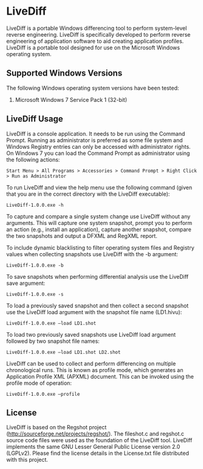 # LiveDiff
LiveDiff is a portable Windows differencing tool to perform system-level reverse engineering. LiveDiff is specifically developed to perform reverse engineering of application software to aid creating application profiles. LiveDiff is a portable tool designed for use on the Microsoft Windows operating system. 

## Supported Windows Versions

The following Windows operating system versions have been tested:

1. Microsoft Windows 7 Service Pack 1 (32-bit)

## LiveDiff Usage

LiveDiff is a console application. It needs to be run using the Command Prompt. Running as administrator is preferred as some file system and Windows Registry entries can only be accessed with administrator rights. On Windows 7 you can load the Command Prompt as administrator using the following actions:

`Start Menu > All Programs > Accessories > Command Prompt > Right Click > Run as Administrator`

To run LiveDiff and view the help menu use the following command (given that you are in the correct directory with the LiveDiff executable):

`LiveDiff-1.0.0.exe -h`

To capture and compare a single system change use LiveDiff without any arguments. This will capture one system snapshot, prompt you to perform an action (e.g., install an application), capture another snapshot, compare the two snapshots and output a DFXML and RegXML report.

To include dynamic blacklisting to filter operating system files and Registry values when collecting snapshots use LiveDiff with the -b argument:

`LiveDiff-1.0.0.exe -b`

To save snapshots when performing differential analysis use the LiveDiff save argument:

`LiveDiff-1.0.0.exe -s`

To load a previously saved snapshot and then collect a second snapshot use the LiveDiff load argument with the snapshot file name (LD1.hivu):

`LiveDiff-1.0.0.exe –load LD1.shot`

To load two previously saved snapshots use LiveDiff load argument followed by two snapshot file names:

`LiveDiff-1.0.0.exe –load LD1.shot LD2.shot`

LiveDiff can be used to collect and perform differencing on multiple chronological runs. This is known as profile mode, which generates an Application Profile XML (APXML) document. This can be invoked using the profile mode of operation:

`LiveDiff-1.0.0.exe –profile`

## License

LiveDiff is based on the Regshot project (http://sourceforge.net/projects/regshot/). The fileshot.c and regshot.c source code files were used as the foundation of the LiveDiff tool. LiveDiff implements the same GNU Lesser General Public License version 2.0 (LGPLv2). Please find the license details in the License.txt file distributed with this project.
